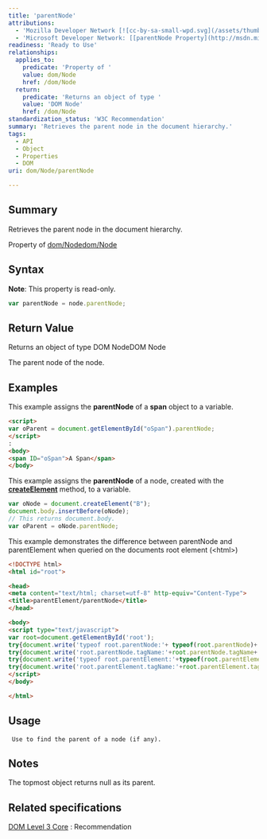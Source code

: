 ```yaml
---
title: 'parentNode'
attributions:
  - 'Mozilla Developer Network [![cc-by-sa-small-wpd.svg](/assets/thumb/8/8c/cc-by-sa-small-wpd.svg/120px-cc-by-sa-small-wpd.svg.png)](http://creativecommons.org/licenses/by-sa/3.0/us/): [[Node.parentNode](https://developer.mozilla.org/en-US/docs/Web/API/Node.parentNode) Article]'
  - 'Microsoft Developer Network: [[parentNode Property](http://msdn.microsoft.com/en-us/library/ie/ms534328(v=vs.85).aspx) Article]'
readiness: 'Ready to Use'
relationships:
  applies_to:
    predicate: 'Property of '
    value: dom/Node
    href: /dom/Node
  return:
    predicate: 'Returns an object of type '
    value: 'DOM Node'
    href: /dom/Node
standardization_status: 'W3C Recommendation'
summary: 'Retrieves the parent node in the document hierarchy.'
tags:
  - API
  - Object
  - Properties
  - DOM
uri: dom/Node/parentNode

---
```

## Summary

Retrieves the parent node in the document hierarchy.

Property of [dom/Node](/dom/Node)[dom/Node](/dom/Node)

## Syntax

**Note**: This property is read-only.

``` js
var parentNode = node.parentNode;
```

## Return Value

Returns an object of type DOM NodeDOM Node

The parent node of the node.

## Examples

This example assigns the **parentNode** of a **span** object to a variable.

``` html
<script>
var oParent = document.getElementById("oSpan").parentNode;
</script>
:
<body>
<span ID="oSpan">A Span</span>
</body>
```

This example assigns the **parentNode** of a node, created with the [**createElement**](/dom/Document/createElement) method, to a variable.

``` js
var oNode = document.createElement("B");
document.body.insertBefore(oNode);
// This returns document.body.
var oParent = oNode.parentNode;
```

This example demonstrates the difference between parentNode and parentElement when queried on the documents root element (\<html\>)

``` html
<!DOCTYPE html>
<html id="root">

<head>
<meta content="text/html; charset=utf-8" http-equiv="Content-Type">
<title>parentElement/parentNode</title>
</head>

<body>
<script type="text/javascript">
var root=document.getElementById('root');
try{document.write('typeof root.parentNode:'+ typeof(root.parentNode)+'<br/>');}catch(e){alert(e);}
try{document.write('root.parentNode.tagName:'+root.parentNode.tagName+'<br/>');}catch(e){alert(e);}
try{document.write('typeof root.parentElement:'+typeof(root.parentElement)+'<br/>');}catch(e){alert(e);}
try{document.write('root.parentElement.tagName:'+root.parentElement.tagName+'<br/>');}catch(e){alert(e);}
</script>
</body>

</html>
```

## Usage

     Use to find the parent of a node (if any).

## Notes

The topmost object returns null as its parent.

## Related specifications

[DOM Level 3 Core](http://www.w3.org/TR/DOM-Level-3-Core/)
:   Recommendation
